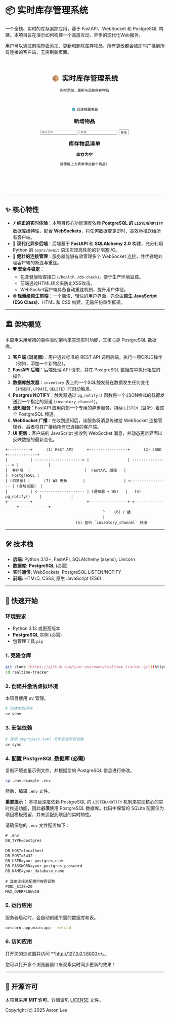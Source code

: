 # 📦 实时库存管理系统

一个全栈、实时的库存追踪应用，基于 FastAPI、WebSocket 和 PostgreSQL 构建。本项目旨在演示如何构建一个高度互动、异步的现代化Web服务。

用户可以通过前端界面添加、更新和删除库存物品，所有更改都会被即时广播到所有连接的客户端，无需刷新页面。

![应用动态演示](https://github.com/acelee0621/realtime-tracker/blob/main/animation.gif)


---

## ✨ 核心特性

* **⚡️ 纯正的实时体验**：本项目核心功能深度依赖 **PostgreSQL 的 `LISTEN`/`NOTIFY`** 数据库级特性，配合 **WebSockets**，将任何数据变更即时、高效地推送给所有客户端。
* **🚀 现代化异步后端**：后端基于 **FastAPI** 和 **SQLAlchemy 2.0** 构建，充分利用 Python 的 `async/await` 语法实现高性能的非阻塞I/O。
* **🔗 健壮的连接管理**：服务器能够有效管理多个 WebSocket 连接，并优雅地处理客户端的断连与重连。
* **🛡️ 安全与稳定**：
    * 包含健康检查接口 (`/health`, `/db-check`)，便于生产环境监控。
    * 前端通过HTML转义来防止XSS攻击。
    * WebSocket客户端具备自动重连机制，提升用户体验。
* **🌐 轻量级原生前端**：一个简洁、轻快的用户界面，完全由**原生 JavaScript (ES6 Class)**、HTML 和 CSS 构建，无需任何重型框架。

---

## 🏛️ 架构概览

本应用采用解耦的事件驱动架构来实现实时功能，其核心是 PostgreSQL 数据库。

1.  **客户端 (浏览器)**：用户通过标准的 REST API 调用后端，执行一项CRUD操作（例如，添加一个新物品）。
2.  **FastAPI 后端**：后端处理 API 请求，并在 PostgreSQL 数据库中执行相应的操作。
3.  **数据库触发器**：`inventory` 表上的一个SQL触发器在数据发生任何变化（`INSERT`, `UPDATE`, `DELETE`）时自动触发。
4.  **Postgres NOTIFY**：触发器通过 `pg_notify()` 函数将一个JSON格式的载荷发送到一个指定的频道 (`inventory_channel`)。
5.  **通知服务**：FastAPI 应用内部一个专用的异步服务，持续 `LISTEN`（监听）着这个 PostgreSQL 频道。
6.  **WebSocket 广播**：在收到通知后，该服务将消息传递给 WebSocket 连接管理器，后者将其广播给所有已连接的客户端。
7.  **UI 更新**：客户端的 JavaScript 接收到 WebSocket 消息，并动态更新界面以反映数据的最新变化。

```
+----------+      (1) REST API      +-----------------+      (2) CRUD      +-------------+
|          | ---------------------> |                 | -----------------> |             |
|  客户端  |                        |  FastAPI 后端   |                    |  PostgreSQL |
| (浏览器) |      (7) WS 更新       |                 | <----------------- | (含触发器)  |
|          | <--------------------- | (通知器 + WS)   |   (4) pg_notify()    |             |
+----------+                        +-----------------+ <----------------- +-------------+
                                           ^    (6) 广播
                                           |
                               (5) 监听 `inventory_channel` 频道
```

---

## 🛠️ 技术栈

* **后端:** Python 3.13+, FastAPI, SQLAlchemy (async), Uvicorn
* **数据库:** **PostgreSQL** (必需)
* **实时通信:** WebSockets, PostgreSQL LISTEN/NOTIFY
* **前端:** HTML5, CSS3, 原生 JavaScript (ES6)

---

## 🚀 快速开始

### 环境要求

* Python 3.13 或更高版本
* **PostgreSQL** 实例 (必需)
* 包管理工具 `pip`

### 1. 克隆仓库

```bash
git clone [https://github.com/your-username/realtime-tracker.git](https://github.com/your-username/realtime-tracker.git)
cd realtime-tracker
```

### 2. 创建并激活虚拟环境

本项目使用 uv 管理。

```bash
# 创建虚拟环境
uv venv
```

### 3. 安装依赖

```bash
# 使用 pyproject.toml 文件安装所有依赖
uv sync
```

### 4. 配置 PostgreSQL 数据库 (必需)

复制环境变量示例文件，并根据您的 PostgreSQL 信息进行修改。

```bash
cp .env.example .env
```

然后，编辑 `.env` 文件。

**重要提示：** 本项目深度依赖 PostgreSQL 的 `LISTEN/NOTIFY` 机制来实现核心的实时推送功能，因此**必须**使用 PostgreSQL 数据库。代码中保留的 SQLite 配置仅为项目模板残留，并未适配此项目的实时特性。

请确保您的 `.env` 文件配置如下：
```dotenv
# .env
DB_TYPE=postgres

DB_HOST=localhost
DB_PORT=5432
DB_USER=your_postgres_user
DB_PASSWORD=your_postgres_password
DB_NAME=your_database_name

# 其他连接池配置可按需调整
POOL_SIZE=20
MAX_OVERFLOW=10
```

### 5. 运行应用

服务器启动时，会自动创建所需的数据库和表。

```bash
uvicorn app.main:app --reload
```

### 6. 访问应用

打开您的浏览器并访问 **http://127.0.0.1:8000**。

您可以打开多个浏览器窗口来观察实时同步更新的效果！

---

## 📄 开源许可

本项目采用 **MIT 许可**。详情请见 [LICENSE](LICENSE) 文件。

Copyright (c) 2025 Aaron Lee